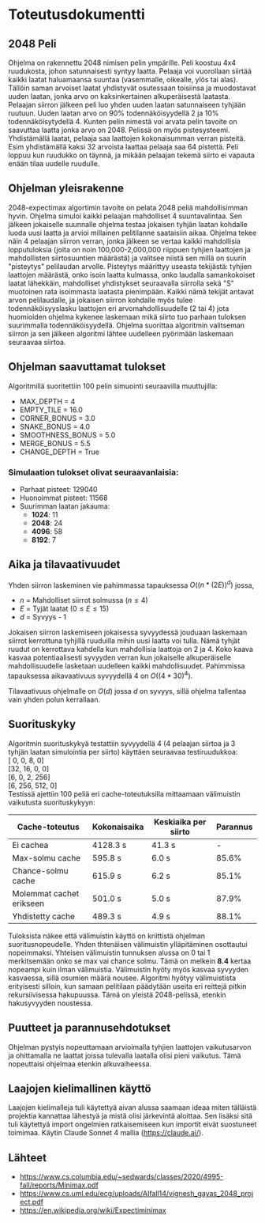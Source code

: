# Toteutusdokumentti

## 2048 Peli
Ohjelma on rakennettu 2048 nimisen pelin ympärille. Peli koostuu 4x4 ruudukosta, johon satunnaisesti syntyy laatta. Pelaaja voi vuorollaan siirtää kaikki laatat haluamaansa suuntaa (vasemmalle, oikealle, ylös tai alas). Tällöin saman arvoiset laatat yhdistyvät osutessaan toisiinsa ja muodostavat uuden laatan, jonka arvo on kaksinkertainen alkuperäisestä laatasta. Pelaajan siirron jälkeen peli luo yhden uuden laatan satunnaiseen tyhjään ruutuun. Uuden laatan arvo on 90% todennäköisyydellä 2 ja 10% todennäköisytydellä 4. Kunten pelin nimestä voi arvata pelin tavoite on saavuttaa laatta jonka arvo on 2048. Pelissä on myös pistesysteemi. Yhdistämällä laatat, pelaaja saa laattojen kokonaisumman verran pisteitä. Esim yhdistämällä kaksi 32 arvoista laattaa pelaaja saa 64 pistettä. Peli loppuu kun ruudukko on täynnä, ja mikään pelaajan tekemä siirto ei vapauta enään tilaa uudelle ruudulle. 

## Ohjelman yleisrakenne
2048-expectimax algortimin tavoite on pelata 2048 peliä mahdollisimman hyvin. Ohjelma simuloi kaikki pelaajan mahdolliset 4 suuntavalintaa. Sen jälkeen jokaiselle suunnalle ohjelma testaa jokaisen tyhjän laatan kohdalle luoda uusi laatta ja arvioi millainen pelitilanne saataisiin aikaa. Ohjelma tekee näin 4 pelaajan siirron verran, jonka jälkeen se vertaa kaikki mahdollisia lopputuloksia (joita on noin 100,000-2,000,000 riippuen tyhjien laattojen ja mahdollisten siirtosuuntien määrästä) ja valitsee niistä sen millä on suurin "pisteytys" pelilaudan arvolle. Pisteytys määrittyy useasta tekijästä: tyhjien laattojen määrästä, onko isoin laatta kulmassa, onko laudalla samankokoiset laatat lähekkäin, mahdolliset yhdistykset seuraavalla siirrolla sekä "S" muotoinen rata isoimmasta laatasta pienimpään. Kaikki nämä tekijät antavat arvon pelilaudalle, ja jokaisen siirron kohdalle myös tulee todennäköisyyslasku laattojen eri arvomahdollisuudelle (2 tai 4) jota huomioiden ohjelma kykenee laskemaan mikä siirto tuo parhaan tuloksen suurimmalla todennäköisyydellä. Ohjelma suorittaa algoritmin valitseman siirron ja sen jälkeen algoritmi lähtee uudelleen pyörimään laskemaan seuraavaa siirtoa. 

## Ohjelman saavuttamat tulokset
Algoritmillä suoritettiin 100 pelin simuointi seuraavilla muuttujilla:
- MAX_DEPTH = 4
- EMPTY_TILE = 16.0
- CORNER_BONUS = 3.0
- SNAKE_BONUS = 4.0
- SMOOTHNESS_BONUS = 5.0
- MERGE_BONUS = 5.5
- CHANGE_DEPTH = True

### Simulaation tulokset olivat seuraavanlaisia:
- Parhaat pisteet:    129040
- Huonoimmat pisteet:   11568
- Suurimman laatan jakauma:
  - **1024**: 11
  - **2048**: 24
  - **4096**: 58
  - **8192**: 7

## Aika ja tilavaativuudet
Yhden siirron laskeminen vie pahimmassa tapauksessa $O((n*(2E))^d)$ jossa,
- $n$ = Mahdolliset siirrot solmussa $(n \leq 4)$
- $E$ = Tyjät laatat $(0 \leq E \leq 15)$
- $d$ = Syvyys - 1

Jokaisen siirron laskemiseen jokaisessa syvyydessä jouduaan laskemaan siirrot kerrottuna tyhjillä ruuduilla mihin uusi laatta voi tulla. Nämä tyhjät ruudut on kerrottava kahdella kun mahdollisia laattoja on 2 ja 4. Koko kaava kasvaa potentiaalisesti syvyyden verran kun jokaiselle alkuperäiselle mahdollisuudelle lasketaan uudelleen kaikki mahdollisuudet. Pahimmissa tapauksessa aikavaativuus syvyydellä 4 on $O((4*30)^4)$.

Tilavaativuus ohjelmalle on $O(d)$ jossa $d$ on syvyys, sillä ohjelma tallentaa vain yhden polun kerrallaan. 

## Suorituskyky

Algoritmin suorituskykyä testattiin syvyydellä 4 (4 pelaajan siirtoa ja 3 tyhjän laatan simulointia per siirto) käyttäen seuraavaa testiruudukkoa:
\
[ 0, 0, 8, 0] 
\
[32, 16, 0, 0]
\
[6, 0, 2, 256]
\
[6, 256, 512, 0]
\
Testissä ajettiin 100 peliä eri cache-toteutuksilla mittaamaan välimuistin vaikutusta suorituskykyyn:

| Cache-toteutus | Kokonaisaika | Keskiaika per siirto | Parannus |
|---------------|--------------|----------------------|----------|
| Ei cachea | 4128.3 s | 41.3 s | - |
| Max-solmu cache | 595.8 s | 6.0 s | 85.6\% |
| Chance-solmu cache | 615.9 s | 6.2 s | 85.1\% |
| Molemmat cachet erikseen | 501.0 s | 5.0 s | 87.9\% |
| Yhdistetty cache | 489.3 s | 4.9 s | 88.1\% |

Tuloksista näkee että välimuistin käyttö on kriittistä ohjelman suoritusnopeudelle. Yhden thtenäisen välimuistin ylläpitäminen osottautui nopeimmaksi. Yhteisen välimuistin tunnuksen alussa on 0 tai 1 merkitsemään onko se max vai chance solmu. Tämä on melkein **8.4** kertaa nopeampi kuin ilman välimuistia. Välimuistin hyöty myös kasvaa syvyyden kasvaessa, sillä osumien määrä nousee. Algoritmi hyötyy välimuistista erityisesti silloin, kun samaan pelitilaan päädytään useita eri reittejä pitkin rekursiivisessa hakupuussa. Tämä on yleistä 2048-pelissä, etenkin hakusyvyyden noustessa.

## Puutteet ja parannusehdotukset
Ohjelman pystyis nopeuttamaan arvioimalla tyhjien laattojen vaikutusarvon ja ohittamalla ne laattat joissa tulevalla laatalla olisi pieni vaikutus. Tämä nopeuttaisi ohjelmaa etenkin alkuvaiheessa. 

## Laajojen kielimallinen käyttö
Laajojen kielimalleja tuli käytettyä aivan alussa saamaan ideaa miten tälläistä projektia kannattaa lähestyä ja mistä olisi järkevintä aloittaa. Sen lisäksi sitä tuli käytettyä import ongelmien ratkaisemiseen kun importit eivät suostuneet toimimaa. Käytin Claude Sonnet 4 mallia (https://claude.ai/).

## Lähteet
- https://www.cs.columbia.edu/~sedwards/classes/2020/4995-fall/reports/Minimax.pdf
- https://www.cs.uml.edu/ecg/uploads/AIfall14/vignesh_gayas_2048_project.pdf
- https://en.wikipedia.org/wiki/Expectiminimax
